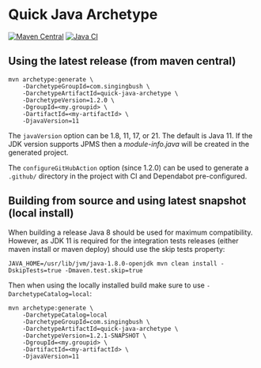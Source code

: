 Quick Java Archetype
====================

[![Maven Central](https://img.shields.io/maven-central/v/com.singingbush/quick-java-archetype.svg?label=Maven%20Central)](https://search.maven.org/search?q=g:%22com.singingbush%22%20AND%20a:%22quick-java-archetype%22) [![Java CI](https://github.com/SingingBush/quick-java-archetype/actions/workflows/maven.yml/badge.svg)](https://github.com/SingingBush/quick-java-archetype/actions/workflows/maven.yml)


## Using the latest release (from maven central)

```text
mvn archetype:generate \
    -DarchetypeGroupId=com.singingbush \
    -DarchetypeArtifactId=quick-java-archetype \
    -DarchetypeVersion=1.2.0 \
    -DgroupId=<my.groupid> \
    -DartifactId=<my-artifactId> \
    -DjavaVersion=11
```

The `javaVersion` option can be 1.8, 11, 17, or 21. The default is Java 11. If the JDK version supports JPMS then a *module-info.java* will be created in the generated project.

The `configureGitHubAction` option (since 1.2.0) can be used to generate a `.github/` directory in the project with CI and Dependabot pre-configured.

## Building from source and using latest snapshot (local install)
When building a release Java 8 should be used for maximum compatibility. However, as JDK 11 is required for the integration tests releases (either maven install or maven deploy) should use the skip tests property:

```text
JAVA_HOME=/usr/lib/jvm/java-1.8.0-openjdk mvn clean install -DskipTests=true -Dmaven.test.skip=true
```

Then when using the locally installed build make sure to use `-DarchetypeCatalog=local`:

```text
mvn archetype:generate \
    -DarchetypeCatalog=local
    -DarchetypeGroupId=com.singingbush \
    -DarchetypeArtifactId=quick-java-archetype \
    -DarchetypeVersion=1.2.1-SNAPSHOT \
    -DgroupId=<my.groupid> \
    -DartifactId=<my-artifactId> \
    -DjavaVersion=11
```

